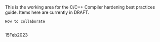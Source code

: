 This is the working area for the C/C++ Compiler hardening best practices guide.  Items here are currently in DRAFT.

~~~~
How to collaborate


~~~~
15Feb2023
